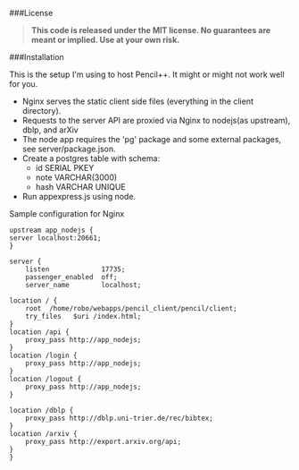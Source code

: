 ###License
>**This code is released under the MIT license. No guarantees are meant or implied. Use at your own risk.**

###Installation

This is the setup I'm using to host Pencil++. It might or might not work well for you.

* Nginx serves the static client side files (everything in the client directory).
* Requests to the server API are proxied via Nginx to nodejs(as upstream), dblp, and arXiv
* The node app requires the 'pg' package and some external packages, see server/package.json. 
* Create a postgres table with schema:
	* id SERIAL PKEY
	* note VARCHAR(3000)
	* hash VARCHAR UNIQUE
* Run appexpress.js using node.


Sample configuration for Nginx

    upstream app_nodejs {
	server localhost:20661;
    }

    server {
        listen             17735;
        passenger_enabled  off;
        server_name        localhost;

	location / {
		root  /home/robo/webapps/pencil_client/pencil/client;
		try_files 	$uri /index.html;
	}
	location /api {
		proxy_pass http://app_nodejs;
	}
	location /login {
		proxy_pass http://app_nodejs;
	}
	location /logout {
		proxy_pass http://app_nodejs;
	}

	location /dblp {
		proxy_pass http://dblp.uni-trier.de/rec/bibtex;
	}
	location /arxiv {
		proxy_pass http://export.arxiv.org/api;
	}
    }

